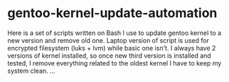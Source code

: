 # gentoo-kernel-update-automation
Here is a set of scripts written on Bash I use to update gentoo kernel to a new version and remove old one. 
Laptop version of script is used for encrypted filesystem (luks + lvm) while basic one isn't. 
I always have 2 versions of kernel installed, so once new third version is installed and tested, 
I remove everything related to the oldest kernel I have to keep my system clean.
...
